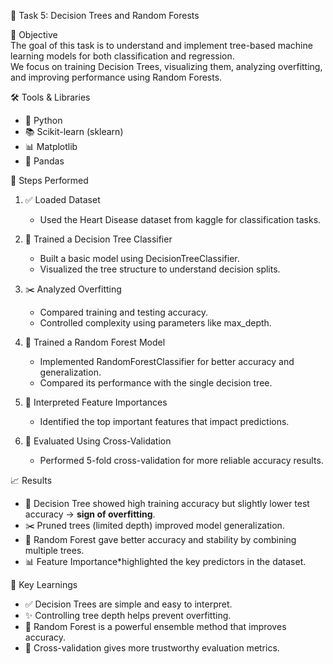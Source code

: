  🌳 Task 5: Decision Trees and Random Forests

 📌 Objective  
The goal of this task is to understand and implement tree-based machine learning models for both classification and regression.  
We focus on training Decision Trees, visualizing them, analyzing overfitting, and improving performance using Random Forests.

 🛠 Tools & Libraries  
- 🐍 Python  
- 📚 Scikit-learn (sklearn)  
- 📊 Matplotlib
- 🧾 Pandas

 🧪 Steps Performed  

1. ✅ Loaded Dataset  
   - Used the Heart Disease dataset from kaggle for classification tasks.

2. 🌲 Trained a Decision Tree Classifier  
   - Built a basic model using DecisionTreeClassifier.  
   - Visualized the tree structure to understand decision splits.

3. ✂️ Analyzed Overfitting
   - Compared training and testing accuracy.  
   - Controlled complexity using parameters like max_depth.

4. 🌿 Trained a Random Forest Model 
   - Implemented RandomForestClassifier for better accuracy and generalization.  
   - Compared its performance with the single decision tree.

5. 🧠 Interpreted Feature Importances 
   - Identified the top important features that impact predictions.

6. 🔁 Evaluated Using Cross-Validation  
   - Performed 5-fold cross-validation for more reliable accuracy results.
     
 📈 Results  

- 🌲 Decision Tree showed high training accuracy but slightly lower test accuracy → **sign of overfitting**.  
- ✂️ Pruned trees (limited depth) improved model generalization.  
- 🌿 Random Forest gave better accuracy and stability by combining multiple trees.  
- 📊 Feature Importance*highlighted the key predictors in the dataset.

 📝 Key Learnings  

- ✅ Decision Trees are simple and easy to interpret.  
- ✨ Controlling tree depth helps prevent overfitting.  
- 🌿 Random Forest is a powerful ensemble method that improves accuracy.  
- 📌 Cross-validation gives more trustworthy evaluation metrics.
